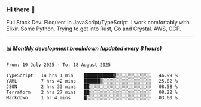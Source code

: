 ### Hi there 👋

Full Stack Dev. Eloquent in JavaScript/TypeScript. I work comfortably with Elixir. Some Python. Trying to get into Rust, Go and Crystal. AWS, GCP.

***

##### 📊 Monthly development breakdown (updated every 8 hours)

<!--START_SECTION:waka-->

```txt
From: 19 July 2025 - To: 18 August 2025

TypeScript   14 hrs 1 min    ███████████▓░░░░░░░░░░░░░   46.99 %
YAML         7 hrs 42 mins   ██████▒░░░░░░░░░░░░░░░░░░   25.82 %
JSON         2 hrs 33 mins   ██░░░░░░░░░░░░░░░░░░░░░░░   08.58 %
Terraform    2 hrs 27 mins   ██░░░░░░░░░░░░░░░░░░░░░░░   08.22 %
Markdown     1 hr 4 mins     █░░░░░░░░░░░░░░░░░░░░░░░░   03.60 %
```

<!--END_SECTION:waka-->
